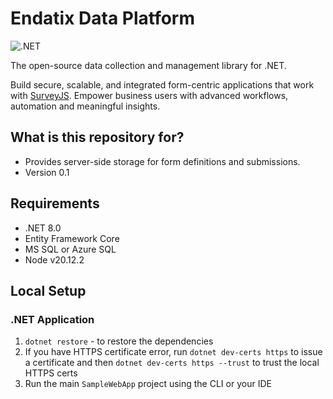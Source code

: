 # Endatix Data Platform #
![.NET](https://github.com/endatix/endatix/actions/workflows/dotnet.yml/badge.svg)

The open-source data collection and management library for .NET.

Build secure, scalable, and integrated form-centric applications that work with [SurveyJS](https://github.com/surveyjs/survey-library). Empower business users with advanced workflows, automation and meaningful insights.

## What is this repository for?

* Provides server-side storage for form definitions and submissions.
* Version 0.1

## Requirements

* .NET 8.0
* Entity Framework Core
* MS SQL or Azure SQL
* Node v20.12.2

## Local Setup

### .NET Application
1. `dotnet restore` - to restore the dependencies
1. If you have HTTPS certificate error, run `dotnet dev-certs https` to issue a certificate and then `dotnet dev-certs https --trust` to trust the local HTTPS certs
1. Run the main `SampleWebApp` project using the CLI or your IDE
